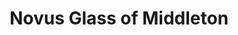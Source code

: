 ---
title: "Novus Glass of Middleton"
url: /middleton/novus-glass-of-middleton/
shop: car repair
---